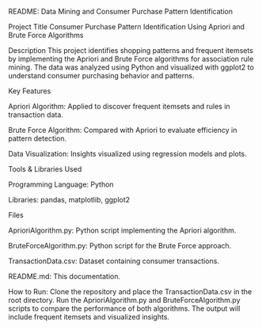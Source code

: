 README: Data Mining and Consumer Purchase Pattern Identification

Project Title
Consumer Purchase Pattern Identification Using Apriori and Brute Force Algorithms

Description
This project identifies shopping patterns and frequent itemsets by implementing the Apriori and Brute Force algorithms for association rule mining. The data was analyzed using Python and visualized with ggplot2 to understand consumer purchasing behavior and patterns.

Key Features

Apriori Algorithm: Applied to discover frequent itemsets and rules in transaction data.

Brute Force Algorithm: Compared with Apriori to evaluate efficiency in pattern detection.

Data Visualization: Insights visualized using regression models and plots.

Tools & Libraries Used

Programming Language: Python

Libraries: pandas, matplotlib, ggplot2

Files

AprioriAlgorithm.py: Python script implementing the Apriori algorithm.

BruteForceAlgorithm.py: Python script for the Brute Force approach.

TransactionData.csv: Dataset containing consumer transactions.

README.md: This documentation.

How to Run:
Clone the repository and place the TransactionData.csv in the root directory.
Run the AprioriAlgorithm.py and BruteForceAlgorithm.py scripts to compare the performance of both algorithms.
The output will include frequent itemsets and visualized insights.
